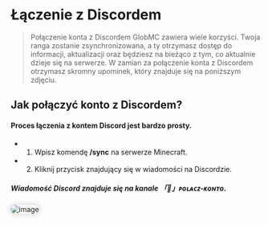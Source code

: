 <style>
img:not(.medium-zoom-image--opened):not(.navbar-link-icon) {
    width: auto; /* Automatyczna szerokość */
    height: auto; /* Automatyczna wysokość */
    object-fit: contain; /* Dopasowanie bez przycinania */
    margin: 0 8px 4px 0;
    box-shadow: 0 0 6px 4px rgba(0, 0, 0, .1);
    border-radius: 10px;
}
</style>

# Łączenie z Discordem

> Połączenie konta z Discordem GlobMC zawiera wiele korzyści. Twoja ranga zostanie zsynchronizowana, a ty otrzymasz dostęp do informacji, aktualizacji oraz będziesz na bieżąco z tym, co aktualnie dzieje się na serwerze. W zamian za połączenie konta z Discordem otrzymasz skromny upominek, który znajduje się na poniższym zdjęciu.

## Jak połączyć konto z Discordem?

#### Proces łączenia z kontem Discord jest bardzo prosty.
- 1. Wpisz komendę **/sync** na serwerze Minecraft.
- 2. Kliknij przycisk znajdujący się w wiadomości na Discordzie.
##### Wiadomość Discord znajduje się na kanale **「📌」ᴘᴏʟᴀᴄᴢ-ᴋᴏɴᴛᴏ**.

![image](/pages/images/discord/discord-1.webp)
